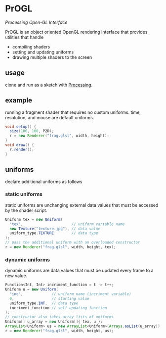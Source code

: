 # PrOGL
*Processing Open-GL Interface*

PrOGL is an object oriented OpenGL rendering interface that provides utilities that handle
- compiling shaders
- setting and updating uniforms
- drawing multiple shaders to the screen

## usage
clone and run as a sketch with [Processing](https://processing.org/).


## example
running a fragment shader that requires no custom uniforms.
time, resolution, and mouse are default uniforms.

```java
void setup() {
  size(100, 100, P2D);
  r = new Renderer("frag.glsl", width, height);
}
void draw() {
  r.render();
}
```

## uniforms
declare additional uniforms as follows

### static uniforms
static uniforms are unchanging external data values 
that must be accessed by the shader script.
```java
Uniform tex = new Uniform(
  "tex",                      // uniform variable name
  new Texture("texture.jpg"), // data value
  uniform_type.TEXTURE        // data type
);
// pass the additional uniform with an overloaded constructor
r = new Renderer("frag.glsl", width, height, tex);
```

### dynamic uniforms
dynamic uniforms are data values that must
be updated every frame to a new value.
```java
Function<Int, Int> incriment_function = t -> t++;
Uniform u = new Uniform(
  "inc",             // uniform name (incriment variable)
  0,                 // starting value
  uniform_type.INT,  // data type
  incriment_function // self updating function
);
// constructor also takes array lists of uniforms
Uniform[] u_array = new Uniform[]{ tex, u };
ArrayList<Uniform> us = new ArrayList<Uniform>(Arrays.asList(u_array));
r = new Renderer("frag.glsl", width, height, us);
```


